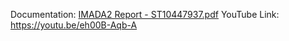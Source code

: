 Documentation: [IMADA2 Report - ST10447937.pdf](https://github.com/naazmanadeemx/IMADA2/files/15193295/IMADA2.Report.-.ST10447937.pdf)
YouTube Link: https://youtu.be/eh00B-Aqb-A
